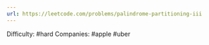 ```yaml
---
url: https://leetcode.com/problems/palindrome-partitioning-iii
---
```


Difficulty: #hard
Companies: #apple #uber